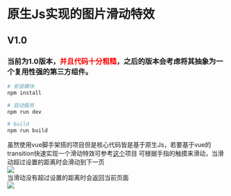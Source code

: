 # 原生Js实现的图片滑动特效

## V1.0
### 当前为1.0版本，<span style="color:red">并且代码十分粗糙</span>，之后的版本会考虑将其抽象为一个复用性强的第三方组件。
``` bash
# 安装模块
npm install

# 启动服务
npm run dev

# build
npm run build

```
虽然使用vue脚手架搭的项目但是核心代码皆是基于原生Js，若要基于vue的transition快速实现一个滑动特效可参考[这个](https://github.com/zhangyuang/ScrollImageByVue)项目
可根据手指的触摸来滑动，当滑动超过设置的距离时会滑动到下一页
<br>
<img src="https://github.com/zhangyuang/ScollImage/blob/master/src/assets/images/scroll2.gif" style="width: 375px,height: 667px">
<br>
当滑动没有超过设置的距离时会返回当前页面
<br>
<img src="https://github.com/zhangyuang/ScollImage/blob/master/src/assets/images/scroll1.gif" style="width: 375px,height: 667px">